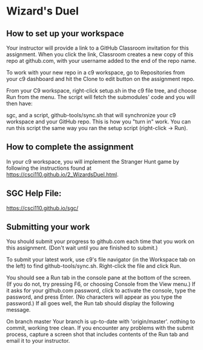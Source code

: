 # Wizard's Duel

## How to set up your workspace
Your instructor will provide a link to a GitHub Classroom invitation for this assignment. When you click the link, Classroom creates a new copy of this repo at github.com, with your username added to the end of the repo name.

To work with your new repo in a c9 workspace, go to Repositories from your c9 dashboard and hit the Clone to edit button on the assignment repo.

From your C9 workspace, right-click setup.sh in the c9 file tree, and choose Run from the menu. The script will fetch the submodules' code and you will then have:

sgc, and a script, github-tools/sync.sh that will synchronize your c9 workspace and your GitHub repo. This is how you "turn in" work. You can run this script the same way you ran the setup script (right-click -> Run).

## How to complete the assignment
In your c9 workspace, you will implement the Stranger Hunt game by following the instructions found at https://csci110.github.io/2_WizardsDuel.html.

## SGC Help File:
https://csci110.github.io/sgc/

## Submitting your work
You should submit your progress to github.com each time that you work on this assignment. (Don't wait until you are finished to submit.)

To submit your latest work, use c9's file navigator (in the Workspace tab on the left) to find github-tools/sync.sh. Right-click the file and click Run.

You should see a Run tab in the console pane at the bottom of the screen. (If you do not, try pressing F6, or choosing Console from the View menu.) If it asks for your github.com password, click to activate the console, type the password, and press Enter. (No characters will appear as you type the password.) If all goes well, the Run tab should display the following message.

On branch master
Your branch is up-to-date with 'origin/master'.
nothing to commit, working tree clean.
If you encounter any problems with the submit process, capture a screen shot that includes contents of the Run tab and email it to your instructor.
